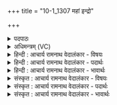 +++
title = "10-1_1307 महां इन्द्रो"

+++
<details><summary>पदपाठः</summary>

म꣣हा꣢न्। इ꣡न्द्रः꣢꣯। यः। ओ꣡ज꣢꣯सा। प꣣र्ज꣡न्यः꣢। वृ꣣ष्टिमा꣢न्। इ꣣व। स्तो꣡मैः꣢꣯। व꣣त्स꣡स्य꣢। वा꣣वृधे। १३०७।
</details>

<details><summary>अधिमन्त्रम् (VC)</summary>

- इन्द्रः
- वत्सः काण्वः
- गायत्री
- षड्जः
</details>

<details><summary>हिन्दी : आचार्य रामनाथ वेदालंकार - विषयः</summary>

प्रथम मन्त्र में परमात्मा का विषय वर्णित है।
</details>

<details><summary>हिन्दी : आचार्य रामनाथ वेदालंकार - पदार्थः</summary>

पदार्थान्वयभाषाः -  (यः इन्द्रः) जो परमैश्वर्यशाली जगदीश्वर (वृष्टिमान् पर्यन्यः इव) वृष्टिजल से परिपूर्ण मेघ के समान (ओजसा) बल से (महान्) महान् है, वह (वत्सस्य) अपने पुत्र मानव की (स्तोमैः) प्रशस्तियों से (वावृधे) बढ़ता है ॥१॥ यहाँ उपमालङ्कार है ॥१॥
</details>

<details><summary>हिन्दी : आचार्य रामनाथ वेदालंकार - भावार्थः</summary>

भावार्थभाषाः -  जैसे पुत्र की प्रशस्तियों से पिता प्रशस्त होता है,वैसे ही पहले से ही बादल के समान महान् परमेश्वर भी मानव की प्रशस्तियों से और अधिक महान् हो जाता है ॥१॥
</details>

<details><summary>संस्कृत : आचार्य रामनाथ वेदालंकार - विषयः</summary>

तत्रादौ परमात्मविषयमाह।
</details>

<details><summary>संस्कृत : आचार्य रामनाथ वेदालंकार - पदार्थः</summary>

पदार्थान्वयभाषाः -  (यः इन्द्रः) यः परमैश्वर्यवान् जगदीश्वरः (वृष्टिमान् पर्जन्यः इव) वृष्टिजलयुक्तो मेघ इव (ओजसा) बलेन (महान्) महिमोपेतः अस्ति सः (वत्सस्य२) स्वपुत्रस्य मानवस्य (स्तोमैः) प्रशस्तिभिः (वावृधे) वर्धते ॥१॥ अत्रोपमालङ्कारः ॥१॥
</details>

<details><summary>संस्कृत : आचार्य रामनाथ वेदालंकार - भावार्थः</summary>

भावार्थभाषाः -  यथा पुत्रस्य प्रशस्तिभिः पिता प्रशस्तो जायते,तथैव पूर्वमेव पर्जन्यवन्महानपि परमेश्वरो मानवस्य प्रशस्तिभिर्महत्तरो जायते ॥१॥
</details>